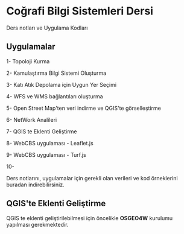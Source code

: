 # Coğrafi Bilgi Sistemleri Dersi 
Ders notları ve Uygulama Kodları

## Uygulamalar

1- Topoloji Kurma

2- Kamulaştırma Bilgi Sistemi Oluşturma

3- Katı Atık Depolama için Uygun Yer Seçimi

4- WFS ve WMS bağlantıları oluşturma

5- Open Street Map'ten veri indirme ve QGIS'te görselleştirme

6- NetWork Analileri

7- QGIS te Eklenti Geliştirme

8- WebCBS uygulaması - Leaflet.js

9- WebCBS uygulaması - Turf.js

10-

Ders notlarını, uygulamalar için gerekli olan verileri ve kod örneklerini buradan indirebilirsiniz.

## QGIS'te Eklenti Geliştirme 
QGIS te eklenti geliştirilebilmesi için öncelikle **OSGEO4W** kurulumu yapılması gerekmektedir.
